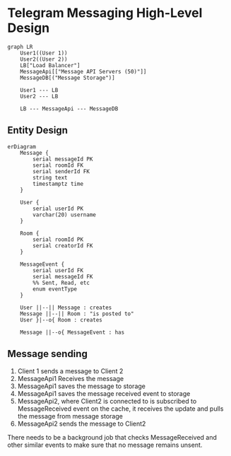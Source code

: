 # Telegram Messaging High-Level Design

```mermaid
graph LR 
    User1((User 1))
    User2((User 2))
    LB["Load Balancer"]
    MessageApi[["Message API Servers (50)"]]
    MessageDB[("Message Storage")]

    User1 --- LB
    User2 --- LB

    LB --- MessageApi --- MessageDB
```

## Entity Design

```mermaid
erDiagram 
    Message {
        serial messageId PK
        serial roomId FK
        serial senderId FK
        string text
        timestamptz time
    }

    User {
        serial userId PK
        varchar(20) username
    }

    Room {
        serial roomId PK
        serial creatorId FK
    }

    MessageEvent {
        serial userId FK
        serial messageId FK
        %% Sent, Read, etc
        enum eventType 
    }

    User ||--|| Message : creates
    Message ||--|| Room : "is posted to"
    User }|--o{ Room : creates
     
    Message ||--o{ MessageEvent : has
```

## Message sending

1. Client 1 sends a message to Client 2
2. MessageApi1 Receives the message
3. MessageApi1 saves the message to storage
4. MessageApi1 saves the message received event to storage
5. MessageApi2, where Client2 is connected to is subscribed to MessageReceived event on the cache, it receives the update and pulls the message from message storage
5. MessageApi2 sends the message to Client2

There needs to be a background job that checks MessageReceived and other similar events to make sure that no message remains unsent.
